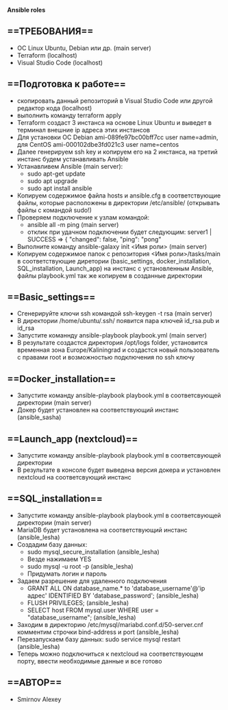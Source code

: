 **Ansible roles**

## ==ТРЕБОВАНИЯ==
- OC Linux Ubuntu, Debian или др. (main server)
- Terraform (localhost)
- Visual Studio Code (localhost)
## ==Подготовка к работе==
- скопировать данный репозиторий в Visual Studio Code или другой редактор кода (localhost)
- выполнить команду terraform apply
- Terraform создаст 3 инстанса на основе Linux Ubuntu и выведет в терминал внешние ip адреса этих инстансов
- Для установки ОС Debian ami-089fe97bc00bff7cc user name=admin, для CentOS ami-000102dbe3fd021c3 user name=centos
- Далее генерируем ssh key и копируем его на 2 инстанса, на третий инстанс будем устанавливать Ansible
- Устанавливем Ansible (main server):
  - sudo apt-get update
  - sudo apt upgrade
  - sudo apt install ansible
- Копируем содержимое файла hosts и ansible.cfg в соответствующие файлы, которые расположены в директории /etc/ansible/ (открывать файлы с командой sudo!)
- Проверяем подключение к узлам командой:
  - ansible all -m ping (main server)
  - отклик при удачном подключении будет следующим:
    server1 | SUCCESS => {
    "changed": false,
    "ping": "pong"
- Выполните команду ansible-galaxy init <Имя роли> (main server) 
- Копируем содержимое папок с репозитория <Имя роли>/tasks/main в соответствующие диретории (basic_settings, docker_installation, SQL_installation, Launch_app) на инстанс с установленным Ansible, файлы playbook.yml так же копируем в созданные директории

## ==Basic_settings==
- Сгенерируйте ключи ssh командой ssh-keygen -t rsa (main server)
- В директории /home/ubuntu/.ssh/ появится пара ключей id_rsa.pub и id_rsa
- Запустите команнду ansible-playbook playbook.yml (main server)
- В результате создастся директория /opt/logs folder, установится временная зона Europe/Kaliningrad и создастся новый пользователь с правами root и возможностью подключения по ssh ключу
## ==Docker_installation==
 - Запустите команду ansible-playbook playbook.yml в соответсвующей директории (main server)
 - Докер будет установлен на соответствующий инстанс (ansible_sasha)
## ==Launch_app (nextcloud)==
 - Запустите команду ansible-playbook playbook.yml в соответсвующей директории
 - В результате в консоле будет выведена версия докера и установлен nextcloud  на соответсвующий инстанс
## ==SQL_installation==
 - Запустите команду ansible-playbook playbook.yml в соответсвующей директории (main server) 
 - MariaDB будет установлена на соответствующий инстанс (ansible_lesha)
 - Создадим базу данных:
   - sudo mysql_secure_installation (ansible_lesha)
   - Везде нажимаем YES
   - sudo mysql -u root -p (ansible_lesha)
   - Придумать логин и пароль
 - Задаем разрешение для удаленного подключения  
   - GRANT ALL ON database_name.* to 'database_username'@'ip адрес' IDENTIFIED BY 'database_password'; (ansible_lesha)
   - FLUSH PRIVILEGES; (ansible_lesha)
   - SELECT host FROM mysql.user WHERE user = "database_username"; (ansible_lesha)
 - Заходим в директорию /etc/mysql/mariabd.conf.d/50-server.cnf комментим строчки bind-address и port (ansible_lesha)
 - Перезапускаем базу данных:  sudo service mysql restart (ansible_lesha)
 - Теперь можно подключиться к nextcloud на соответствующем порту, ввести необходимые данные и все готово
## ==АВТОР==
- Smirnov Alexey
